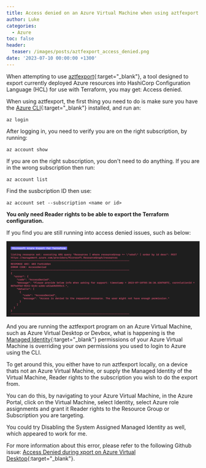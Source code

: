 ```yaml
---
title: Access denied on an Azure Virtual Machine when using aztfexport
author: Luke
categories:
  - Azure
toc: false
header:
  teaser: /images/posts/aztfexport_access_denied.png
date: '2023-07-10 00:00:00 +1300'
---
```


When attempting to use [aztfexport](https://github.com/Azure/aztfexport){:target="_blank"}, a tool designed to export currently deployed Azure resources into HashiCorp Configuration Language (HCL) for use with Terraform, you may get: Access denied.

When using aztfexport, the first thing you need to do is make sure you have the [Azure CLI](https://learn.microsoft.com/cli/azure/install-azure-cli?WT.mc_id=AZ-MVP-5004796){:target="_blank"} installed, and run an:

    az login

After logging in, you need to verify you are on the right subscription, by running:

    az account show

If you are on the right subscription, you don't need to do anything. If you are in the wrong subscription then run:

    az account list

Find the susbcription ID then use:

    az account set --subscription <name or id>

**You only need Reader rights to be able to export the Terraform configuration.**

If you find you are still running into access denied issues, such as below:

![aztfexport - Access denied](/images/posts/aztfexport_access_denied.png "aztfexport - Access denied")

And you are running the aztfexport program on an Azure Virtual Machine, such as Azure Virtual Desktop or Devbox, what is happening is the [Managed Identity](https://learn.microsoft.com/azure/active-directory/managed-identities-azure-resources/overview?WT.mc_id=AZ-MVP-5004796){:target="_blank"} permissions of your Azure Virtual Machine is overriding your own permissions you used to login to Azure using the CLI.

To get around this, you either have to run aztfexport locally, on a device thats not an Azure Virtual Machine, or supply the Managed Identity of the Virtual Machine, Reader rights to the subscription you wish to do the export from.

You can do this, by navigating to your Azure Virtual Machine, in the Azure Portal, click on the Virtual Machine, select Identity, select Azure role assignments and grant it Reader rights to the Resource Group or Subscription you are targeting.

You could try Disabling the System Assigned Managed Identity as well, which appeared to work for me.

For more information about this error, please refer to the following Github issue: [Access Denied during xport on Azure Virtual Desktop](https://github.com/Azure/aztfexport/issues/380){:target="_blank"}.
